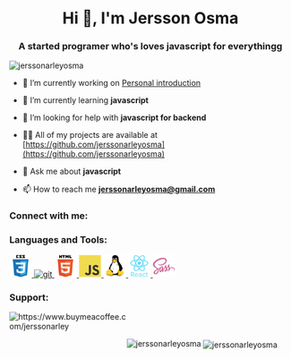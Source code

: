 <h1 align="center">Hi 👋, I'm Jersson Osma</h1>
<h3 align="center">A started programer who's loves javascript for everythingg</h3>

<p align="left"> <img src="https://komarev.com/ghpvc/?username=jerssonarleyosma&label=Profile%20views&color=0e75b6&style=flat" alt="jerssonarleyosma" /> </p>

- 🔭 I’m currently working on [Personal introduction](https://github.com/jerssonarleyosma)

- 🌱 I’m currently learning **javascript**

- 🤝 I’m looking for help with **javascript for backend**

- 👨‍💻 All of my projects are available at [https://github.com/jerssonarleyosma](https://github.com/jerssonarleyosma)

- 💬 Ask me about **javascript**

- 📫 How to reach me **jerssonarleyosma@gmail.com**

<h3 align="left">Connect with me:</h3>
<p align="left">
</p>

<h3 align="left">Languages and Tools:</h3>
<p align="left"> <a href="https://www.w3schools.com/css/" target="_blank" rel="noreferrer"> <img src="https://raw.githubusercontent.com/devicons/devicon/master/icons/css3/css3-original-wordmark.svg" alt="css3" width="40" height="40"/> </a> <a href="https://git-scm.com/" target="_blank" rel="noreferrer"> <img src="https://www.vectorlogo.zone/logos/git-scm/git-scm-icon.svg" alt="git" width="40" height="40"/> </a> <a href="https://www.w3.org/html/" target="_blank" rel="noreferrer"> <img src="https://raw.githubusercontent.com/devicons/devicon/master/icons/html5/html5-original-wordmark.svg" alt="html5" width="40" height="40"/> </a> <a href="https://developer.mozilla.org/en-US/docs/Web/JavaScript" target="_blank" rel="noreferrer"> <img src="https://raw.githubusercontent.com/devicons/devicon/master/icons/javascript/javascript-original.svg" alt="javascript" width="40" height="40"/> </a> <a href="https://www.linux.org/" target="_blank" rel="noreferrer"> <img src="https://raw.githubusercontent.com/devicons/devicon/master/icons/linux/linux-original.svg" alt="linux" width="40" height="40"/> </a> <a href="https://reactjs.org/" target="_blank" rel="noreferrer"> <img src="https://raw.githubusercontent.com/devicons/devicon/master/icons/react/react-original-wordmark.svg" alt="react" width="40" height="40"/> </a> <a href="https://sass-lang.com" target="_blank" rel="noreferrer"> <img src="https://raw.githubusercontent.com/devicons/devicon/master/icons/sass/sass-original.svg" alt="sass" width="40" height="40"/> </a> </p>

<h3 align="left">Support:</h3>
<p><a href="https://ko-fi.com/https://www.buymeacoffee.com/jerssonarley"> <img align="left" src="https://cdn.ko-fi.com/cdn/kofi3.png?v=3" height="50" width="210" alt="https://www.buymeacoffee.com/jerssonarley" /></a></p><br><br>

<p><img align="left" src="https://github-readme-stats.vercel.app/api/top-langs?username=jerssonarleyosma&show_icons=true&locale=en&layout=compact" alt="jerssonarleyosma" /></p>

<p>&nbsp;<img align="center" src="https://github-readme-stats.vercel.app/api?username=jerssonarleyosma&show_icons=true&locale=en" alt="jerssonarleyosma" /></p>
